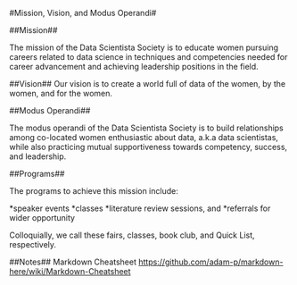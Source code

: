 #Mission, Vision, and Modus Operandi#

##Mission##

The mission of the Data Scientista Society is to educate women pursuing careers related to data science in techniques and competencies needed for career advancement and achieving leadership positions in the field.

##Vision##
Our vision is to create a world full of data of the women, by the women, and for the women.

##Modus Operandi##

The modus operandi of the Data Scientista Society is to build relationships among co-located women enthusiastic about data, a.k.a data scientistas, while also practicing mutual supportiveness towards competency, success, and leadership.

##Programs##

The programs to achieve this mission include:

*speaker events
*classes
*literature review sessions, and
*referrals for wider opportunity

Colloquially, we call these fairs, classes, book club, and Quick List, respectively.


##Notes##
Markdown Cheatsheet
https://github.com/adam-p/markdown-here/wiki/Markdown-Cheatsheet
